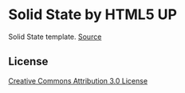 
# Solid State by HTML5 UP

Solid State template. [Source](https://html5up.net/solid-state)

## License

[Creative Commons Attribution 3.0 License](https://html5up.net/license)